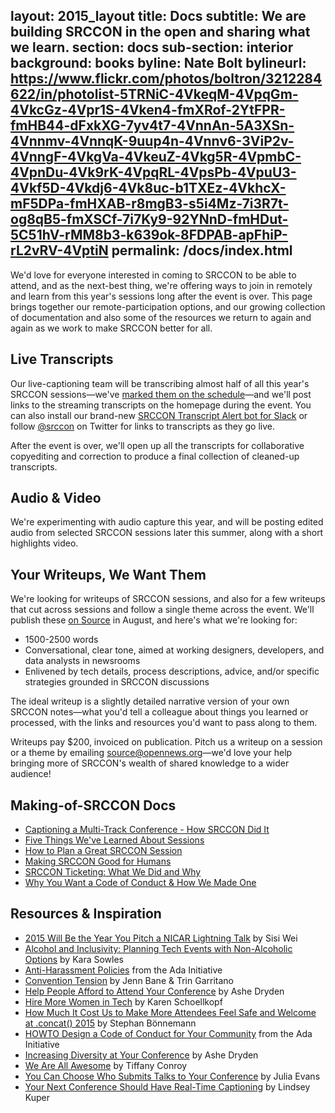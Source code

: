 layout: 2015_layout
title: Docs
subtitle: We are building SRCCON in the open and sharing what we learn.
section: docs
sub-section: interior
background: books
byline: Nate Bolt
bylineurl: https://www.flickr.com/photos/boltron/3212284622/in/photolist-5TRNiC-4VkeqM-4VpqGm-4VkcGz-4Vpr1S-4Vken4-fmXRof-2YtFPR-fmHB44-dFxkXG-7yv4t7-4VnnAn-5A3XSn-4Vnnmv-4VnnqK-9uup4n-4Vnnv6-3ViP2v-4VnngF-4VkgVa-4VkeuZ-4Vkg5R-4VpmbC-4VpnDu-4Vk9rK-4VpqRL-4VpsPb-4VpuU3-4Vkf5D-4Vkdj6-4Vk8uc-b1TXEz-4VkhcX-mF5DPa-fmHXAB-r8mgB3-s5i4Mz-7i3R7t-og8qB5-fmXSCf-7i7Ky9-92YNnD-fmHDut-5C51hV-rMM8b3-k639ok-8FDPAB-apFhiP-rL2vRV-4VptiN
permalink: /docs/index.html
---

We'd love for everyone interested in coming to SRCCON to be able to attend, and as the next-best thing, we're offering ways to join in remotely and learn from this year's sessions long after the event is over. This page brings together our remote-participation options, and our growing collection of documentation and also some of the resources we return to again and again as we work to make SRCCON better for all.

## Live Transcripts

Our live-captioning team will be transcribing almost half of all this year's SRCCON sessions—we've [marked them on the schedule](http://schedule.srccon.org/)—and we'll post links to the streaming transcripts on the homepage during the event. You can also install our brand-new [SRCCON Transcript Alert bot for Slack](http://srccon.org/slackbot/) or follow [@srccon](https://twitter.com/srccon) on Twitter for links to transcripts as they go live.

After the event is over, we'll open up all the transcripts for collaborative copyediting and correction to produce a final collection of cleaned-up transcripts.

## Audio & Video

We're experimenting with audio capture this year, and will be posting edited audio from selected SRCCON sessions later this summer, along with a short highlights video.

## Your Writeups, We Want Them

We're looking for writeups of SRCCON sessions, and also for a few writeups that cut across sessions and follow a single theme across the event.  We'll publish these [on Source](http://www.source.openews.org) in August, and here's what we're looking for:

 * 1500-2500 words
 * Conversational, clear tone, aimed at working designers, developers, and data analysts in newsrooms
 * Enlivened by tech details, process descriptions, advice, and/or specific strategies grounded in SRCCON discussions

The ideal writeup is a slightly detailed narrative version of your own SRCCON notes—what you'd tell a colleague about things you learned or processed, with the links and resources you'd want to pass along to them.

Writeups pay $200, invoiced on publication. Pitch us a writeup on a session or a theme by emailing [source@opennews.org](mailto://source@opennews.org)—we'd love your help bringing more of SRCCON's wealth of shared knowledge to a wider audience!

## Making-of-SRCCON Docs

* [Captioning a Multi-Track Conference - How SRCCON Did It](http://opennews.org/blog/srccon-transcription)
* [Five Things We've Learned About Sessions](http://opennews.org/blog/srccon-top5)
* [How to Plan a Great SRCCON Session](http://opennews.org/blog/srccon-session-planning)
* [Making SRCCON Good for Humans](http://opennews.org/blog/srccon-human-stuff)
* [SRCCON Ticketing: What We Did and Why](http://opennews.org/blog/srccon-tickets)
* [Why You Want a Code of Conduct & How We Made One](http://incisive.nu/2014/codes-of-conduct)


## Resources & Inspiration

* [2015 Will Be the Year You Pitch a NICAR Lightning Talk](https://medium.com/@sisiwei/2015-will-be-the-year-you-pitch-a-nicar-lightning-talk-dd293e5d78ca) by Sisi Wei
* [Alcohol and Inclusivity: Planning Tech Events with Non-Alcoholic Options](https://modelviewculture.com/pieces/alcohol-and-inclusivity-planning-tech-events-with-non-alcoholic-options) by Kara Sowles
* [Anti-Harassment Policies](https://adainitiative.org/what-we-do/conference-policies/) from the Ada Initiative
* [Convention Tension](https://friendshipping.simplecast.fm/episodes/8885-convention-tension) by Jenn Bane & Trin Garritano
* [Help People Afford to Attend Your Conference](http://www.ashedryden.com/blog/help-more-people-attend-your-conference) by Ashe Dryden
* [Hire More Women in Tech](http://www.hiremorewomenintech.com/) by Karen Schoellkopf
* [How Much It Cost Us to Make More Attendees Feel Safe and Welcome at .concat() 2015](https://medium.com/@boennemann/how-much-it-cost-us-to-make-more-attendees-feel-safe-and-welcome-at-concat-2015-2bc51d4df656) by Stephan Bönnemann
* [HOWTO Design a Code of Conduct for Your Community](https://adainitiative.org/2014/02/howto-design-a-code-of-conduct-for-your-community/) from the Ada Initiative
* [Increasing Diversity at Your Conference](http://www.ashedryden.com/blog/increasing-diversity-at-your-conference) by Ashe Dryden
* [We Are All Awesome](http://weareallaweso.me/) by Tiffany Conroy
* [You Can Choose Who Submits Talks to Your Conference](http://jvns.ca/blog/2015/03/06/you-can-choose-who-submits-talks-to-your-conference/) by Julia Evans
* [Your Next Conference Should Have Real-Time Captioning](http://composition.al/blog/2014/05/31/your-next-conference-should-have-real-time-captioning/) by Lindsey Kuper
